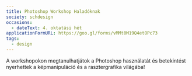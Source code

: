 ```yaml
---
title: Photoshop Workshop Haladóknak
society: schdesign
occasions:
  - dateText: 4. oktatási hét
applicationFormURL: https://goo.gl/forms/vMMt0M19Q4etOPc73
tags:
  - design
---
```


A workshopokon megtanulhatjátok a Photoshop használatát és betekintést nyerhettek a képmanipuláció és a rasztergrafika világába!
